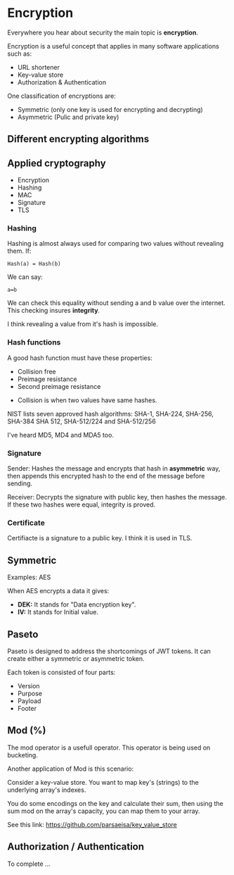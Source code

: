 # Encryption

Everywhere you hear about security the main topic is **encryption**.

Encryption is a useful concept that applies in many software applications such as:
- URL shortener
- Key-value store
- Authorization & Authentication

One classification of encryptions are:
- Symmetric (only one key is used for encrypting and decrypting)
- Asymmetric (Pulic and private key)

## Different encrypting algorithms
## Applied cryptography
- Encryption
- Hashing
- MAC
- Signature
- TLS

### Hashing

Hashing is almost always used for comparing two values without revealing them. If:
```
Hash(a) = Hash(b)
```
We can say:
```
a=b
```

We can check this equality without sending a and b value over the internet. This checking insures **integrity**.

I think revealing a value from it's hash is impossible.

### Hash functions

A good hash function must have these properties:
- Collision free
- Preimage resistance
- Second preimage resistance

* Collision is when two values have same hashes.

NIST lists seven approved hash algorithms: SHA-1, SHA-224, SHA-256, SHA-384 SHA
512, SHA-512/224 and SHA-512/256

I've heard MD5, MD4 and MDA5 too.

### Signature

Sender: Hashes the message and encrypts that hash in **asymmetric** way, then appends this encrypted hash to the end of the message before sending.

Receiver: Decrypts the signature with public key, then hashes the message. If these two hashes were equal, integrity is proved.

### Certificate

Certifiacte is a signature to a public key. I think it is used in TLS.

## Symmetric

Examples: AES

When AES encrypts a data it gives:
- **DEK:** It stands for "Data encryption key".
- **IV:** It stands for Initial value. 

## Paseto

Paseto is designed to address the shortcomings of JWT tokens. It can create either a symmetric or asymmetric token.

Each token is consisted of four parts:
- Version
- Purpose
- Payload
- Footer


## Mod (%)

The mod operator is a usefull operator. This operator is being used on bucketing. 

Another application of Mod is this scenario:

Consider a key-value store. You want to map key's (strings) to the underlying array's indexes. 

You do some encodings on the key and calculate their sum, then using the sum mod on the array's capacity, you can map them to your array. 

See this link: https://github.com/parsaeisa/key_value_store

## Authorization / Authentication

To complete  ...